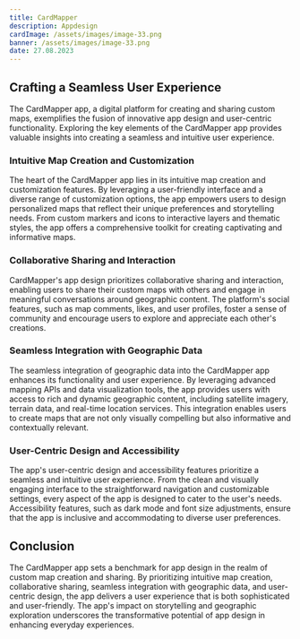 ```yaml
---
title: CardMapper
description: Appdesign
cardImage: /assets/images/image-33.png
banner: /assets/images/image-33.png
date: 27.08.2023
---
```


## Crafting a Seamless User Experience

The CardMapper app, a digital platform for creating and sharing custom maps, exemplifies the fusion of innovative app design and user-centric functionality. Exploring the key elements of the CardMapper app provides valuable insights into creating a seamless and intuitive user experience.

### Intuitive Map Creation and Customization

The heart of the CardMapper app lies in its intuitive map creation and customization features. By leveraging a user-friendly interface and a diverse range of customization options, the app empowers users to design personalized maps that reflect their unique preferences and storytelling needs. From custom markers and icons to interactive layers and thematic styles, the app offers a comprehensive toolkit for creating captivating and informative maps.

### Collaborative Sharing and Interaction

CardMapper's app design prioritizes collaborative sharing and interaction, enabling users to share their custom maps with others and engage in meaningful conversations around geographic content. The platform's social features, such as map comments, likes, and user profiles, foster a sense of community and encourage users to explore and appreciate each other's creations.

### Seamless Integration with Geographic Data

The seamless integration of geographic data into the CardMapper app enhances its functionality and user experience. By leveraging advanced mapping APIs and data visualization tools, the app provides users with access to rich and dynamic geographic content, including satellite imagery, terrain data, and real-time location services. This integration enables users to create maps that are not only visually compelling but also informative and contextually relevant.

### User-Centric Design and Accessibility

The app's user-centric design and accessibility features prioritize a seamless and intuitive user experience. From the clean and visually engaging interface to the straightforward navigation and customizable settings, every aspect of the app is designed to cater to the user's needs. Accessibility features, such as dark mode and font size adjustments, ensure that the app is inclusive and accommodating to diverse user preferences.

## Conclusion

The CardMapper app sets a benchmark for app design in the realm of custom map creation and sharing. By prioritizing intuitive map creation, collaborative sharing, seamless integration with geographic data, and user-centric design, the app delivers a user experience that is both sophisticated and user-friendly. The app's impact on storytelling and geographic exploration underscores the transformative potential of app design in enhancing everyday experiences.
